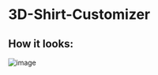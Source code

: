 # 3D-Shirt-Customizer

## How it looks:
![image](https://github.com/Sakibur-Karim/3D-Shirt-Customizer/assets/58964916/d9bbaa1a-48ce-4d2b-b59d-2f0154d31292)
